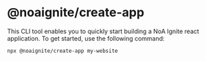 # @noaignite/create-app

This CLI tool enables you to quickly start building a NoA Ignite react application. To get started, use the following command:

```bash
npx @noaignite/create-app my-website
```
